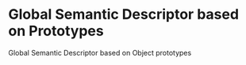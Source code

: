 # Global Semantic Descriptor based on Prototypes
Global Semantic Descriptor based on Object prototypes
